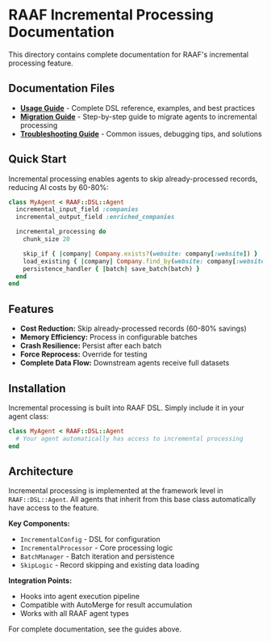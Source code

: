 # RAAF Incremental Processing Documentation

This directory contains complete documentation for RAAF's incremental processing feature.

## Documentation Files

- **[Usage Guide](raaf-incremental-processing-guide.md)** - Complete DSL reference, examples, and best practices
- **[Migration Guide](migration-guide.md)** - Step-by-step guide to migrate agents to incremental processing
- **[Troubleshooting Guide](troubleshooting-guide.md)** - Common issues, debugging tips, and solutions

## Quick Start

Incremental processing enables agents to skip already-processed records, reducing AI costs by 60-80%:

```ruby
class MyAgent < RAAF::DSL::Agent
  incremental_input_field :companies
  incremental_output_field :enriched_companies

  incremental_processing do
    chunk_size 20

    skip_if { |company| Company.exists?(website: company[:website]) }
    load_existing { |company| Company.find_by(website: company[:website]) }
    persistence_handler { |batch| save_batch(batch) }
  end
end
```

## Features

- **Cost Reduction:** Skip already-processed records (60-80% savings)
- **Memory Efficiency:** Process in configurable batches
- **Crash Resilience:** Persist after each batch
- **Force Reprocess:** Override for testing
- **Complete Data Flow:** Downstream agents receive full datasets

## Installation

Incremental processing is built into RAAF DSL. Simply include it in your agent class:

```ruby
class MyAgent < RAAF::DSL::Agent
  # Your agent automatically has access to incremental processing
end
```

## Architecture

Incremental processing is implemented at the framework level in `RAAF::DSL::Agent`. All agents that inherit from this base class automatically have access to the feature.

**Key Components:**
- `IncrementalConfig` - DSL for configuration
- `IncrementalProcessor` - Core processing logic
- `BatchManager` - Batch iteration and persistence
- `SkipLogic` - Record skipping and existing data loading

**Integration Points:**
- Hooks into agent execution pipeline
- Compatible with AutoMerge for result accumulation
- Works with all RAAF agent types

For complete documentation, see the guides above.
